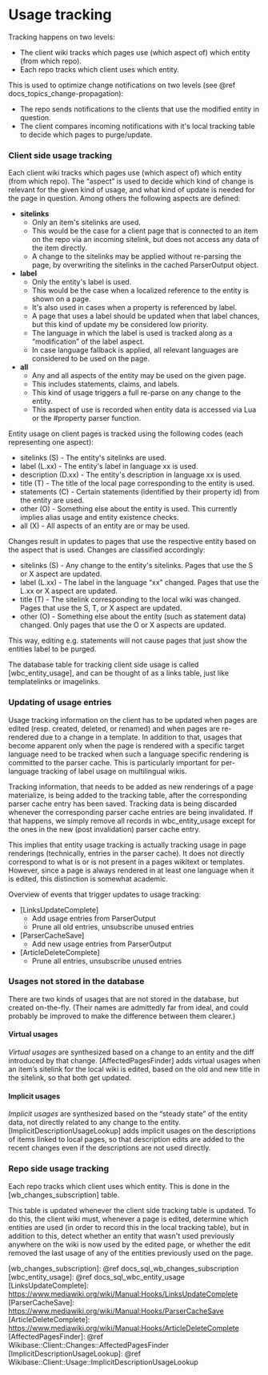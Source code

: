 # Usage tracking

Tracking happens on two levels:

- The client wiki tracks which pages use (which aspect of) which entity (from which repo).
- Each repo tracks which client uses which entity.

This is used to optimize change notifications on two levels (see @ref docs_topics_change-propagation):

- The repo sends notifications to the clients that use the modified entity in question.
- The client compares incoming notifications with it's local tracking table to decide which pages to purge/update.

### Client side usage tracking

Each client wiki tracks which pages use (which aspect of) which entity (from which repo).
The “aspect” is used to decide which kind of change is relevant for the given kind of usage, and what kind of update is needed for the page in question.
Among others the following aspects are defined:

 - **sitelinks**
   - Only an item's sitelinks are used.
   - This would be the case for a client page that is connected to an item on the repo via an incoming sitelink, but does not access any data of the item directly.
   - A change to the sitelinks may be applied without re-parsing the page, by overwriting the sitelinks in the cached ParserOutput object.
 - **label**
   - Only the entity's label is used.
   - This would be the case when a localized reference to the entity is shown on a page.
   - It's also used in cases when a property is referenced by label.
   - A page that uses a label should be updated when that label chances, but this kind of update my be considered low priority.
   - The language in which the label is used is tracked along as a “modification” of the label aspect.
   - In case language fallback is applied, all relevant languages are considered to be used on the page.
 - **all**
   - Any and all aspects of the entity may be used on the given page.
   - This includes statements, claims, and labels.
   - This kind of usage triggers a full re-parse on any change to the entity.
   - This aspect of use is recorded when entity data is accessed via Lua or the \#property parser function.

Entity usage on client pages is tracked using the following codes (each representing one aspect):

 - sitelinks (S) - The entity's sitelinks are used.
 - label (L.xx) - The entity's label in language xx is used.
 - description (D.xx) - The entity's description in language xx is used.
 - title (T) - The title of the local page corresponding to the entity is used.
 - statements (C) - Certain statements (identified by their property id) from the entity are used.
 - other (O) - Something else about the entity is used. This currently implies alias usage and entity existence checks.
 - all (X) - All aspects of an entity are or may be used.

Changes result in updates to pages that use the respective entity based on the aspect that is used.
Changes are classified accordingly:

 - sitelinks (S) - Any change to the entity's sitelinks. Pages that use the S or X aspect are updated.
 - label (L.xx) - The label in the language “xx” changed. Pages that use the L.xx or X aspect are updated.
 - title (T) - The sitelink corresponding to the local wiki was changed. Pages that use the S, T, or X aspect are updated.
 - other (O) - Something else about the entity (such as statement data) changed. Only pages that use the O or X aspects are updated.

This way, editing e.g. statements will not cause pages that just show the entities label to be purged.

The database table for tracking client side usage is called [wbc_entity_usage], and can be thought of as a links table, just like templatelinks or imagelinks.

### Updating of usage entries

Usage tracking information on the client has to be updated when pages are edited (resp. created, deleted, or renamed) and when pages are re-rendered due to a change in a template. In addition to that, usages that become apparent only when the page is rendered with a specific target language need to be tracked when such a language specific rendering is committed to the parser cache. This is particularly important for per-language tracking of label usage on multilingual wikis.

Tracking information, that needs to be added as new renderings of a page materialize, is being added to the tracking table, after the corresponding parser cache entry has been saved. Tracking data is being discarded whenever the corresponding parser cache entries are being invalidated. If that happens, we simply remove all records in wbc\_entity\_usage except for the ones in the new (post invalidation) parser cache entry.

This implies that entity usage tracking is actually tracking usage in page renderings (technically, entries in the parser cache). It does not directly correspond to what is or is not present in a pages wikitext or templates. However, since a page is always rendered in at least one language when it is edited, this distinction is somewhat academic.

Overview of events that trigger updates to usage tracking:

 - [LinksUpdateComplete]
   - Add usage entries from ParserOutput
   - Prune all old entries, unsubscribe unused entries
 - [ParserCacheSave]
   - Add new usage entries from ParserOutput
 - [ArticleDeleteComplete]
   - Prune all entries, unsubscribe unused entries

### Usages not stored in the database

There are two kinds of usages that are not stored in the database, but created on-the-fly.
(Their names are admittedly far from ideal,
and could probably be improved to make the difference between them clearer.)

#### Virtual usages

*Virtual usages* are synthesized based on a change to an entity and the diff introduced by that change.
[AffectedPagesFinder] adds virtual usages when an item’s sitelink for the local wiki is edited,
based on the old and new title in the sitelink, so that both get updated.

#### Implicit usages

*Implicit usages* are synthesized based on the “steady state” of the entity data,
not directly related to any change to the entity.
[ImplicitDescriptionUsageLookup] adds implicit usages on the descriptions of items linked to local pages,
so that description edits are added to the recent changes even if the descriptions are not used directly.

### Repo side usage tracking

Each repo tracks which client uses which entity. This is done in the [wb_changes_subscription] table.

This table is updated whenever the client side tracking table is updated.
To do this, the client wiki must, whenever a page is edited, determine which entities are used (in order to record this in the local tracking table), but in addition to this, detect whether an entity that wasn't used previously anywhere on the wiki is now used by the edited page, or whether the edit removed the last usage of any of the entities previously used on the page.

[wb_changes_subscription]: @ref docs_sql_wb_changes_subscription
[wbc_entity_usage]: @ref docs_sql_wbc_entity_usage
[LinksUpdateComplete]: https://www.mediawiki.org/wiki/Manual:Hooks/LinksUpdateComplete
[ParserCacheSave]: https://www.mediawiki.org/wiki/Manual:Hooks/ParserCacheSave
[ArticleDeleteComplete]: https://www.mediawiki.org/wiki/Manual:Hooks/ArticleDeleteComplete
[AffectedPagesFinder]: @ref Wikibase::Client::Changes::AffectedPagesFinder
[ImplicitDescriptionUsageLookup]: @ref Wikibase::Client::Usage::ImplicitDescriptionUsageLookup
